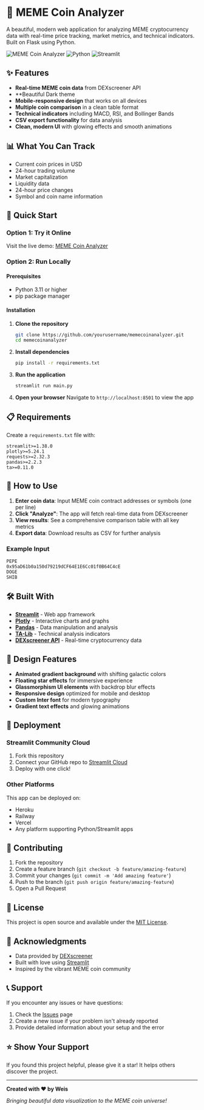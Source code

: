 # 🚀 MEME Coin Analyzer

A beautiful, modern web application for analyzing MEME cryptocurrency data with real-time price tracking, market metrics, and technical indicators. Built on Flask using Python.

![MEME Coin Analyzer](https://img.shields.io/badge/Status-Live-brightgreen) ![Python](https://img.shields.io/badge/Python-3.11+-blue) ![Streamlit](https://img.shields.io/badge/Streamlit-1.38+-red)

## ✨ Features

- **Real-time MEME coin data** from DEXscreener API
- **Beautiful Dark theme
- **Mobile-responsive design** that works on all devices
- **Multiple coin comparison** in a clean table format
- **Technical indicators** including MACD, RSI, and Bollinger Bands
- **CSV export functionality** for data analysis
- **Clean, modern UI** with glowing effects and smooth animations

## 📊 What You Can Track

- Current coin prices in USD
- 24-hour trading volume
- Market capitalization
- Liquidity data
- 24-hour price changes
- Symbol and coin name information

## 🚀 Quick Start

### Option 1: Try it Online
Visit the live demo: [MEME Coin Analyzer](https://your-streamlit-app-url.streamlit.app)

### Option 2: Run Locally

#### Prerequisites
- Python 3.11 or higher
- pip package manager

#### Installation

1. **Clone the repository**
   ```bash
   git clone https://github.com/yourusername/memecoinanalyzer.git
   cd memecoinanalyzer
   ```

2. **Install dependencies**
   ```bash
   pip install -r requirements.txt
   ```

3. **Run the application**
   ```bash
   streamlit run main.py
   ```

4. **Open your browser**
   Navigate to `http://localhost:8501` to view the app

## 📋 Requirements

Create a `requirements.txt` file with:
```
streamlit>=1.38.0
plotly>=5.24.1
requests>=2.32.3
pandas>=2.2.3
ta>=0.11.0
```

## 🎯 How to Use

1. **Enter coin data**: Input MEME coin contract addresses or symbols (one per line)
2. **Click "Analyze"**: The app will fetch real-time data from DEXscreener
3. **View results**: See a comprehensive comparison table with all key metrics
4. **Export data**: Download results as CSV for further analysis

### Example Input
```
PEPE
0x95aD61b0a150d79219dCF64E1E6Cc01f0B64C4cE
DOGE
SHIB
```

## 🛠️ Built With

- **[Streamlit](https://streamlit.io/)** - Web app framework
- **[Plotly](https://plotly.com/)** - Interactive charts and graphs
- **[Pandas](https://pandas.pydata.org/)** - Data manipulation and analysis
- **[TA-Lib](https://github.com/bukosabino/ta)** - Technical analysis indicators
- **[DEXscreener API](https://docs.dexscreener.com/)** - Real-time cryptocurrency data

## 🎨 Design Features

- **Animated gradient background** with shifting galactic colors
- **Floating star effects** for immersive experience
- **Glassmorphism UI elements** with backdrop blur effects
- **Responsive design** optimized for mobile and desktop
- **Custom Inter font** for modern typography
- **Gradient text effects** and glowing animations

## 🚀 Deployment

### Streamlit Community Cloud
1. Fork this repository
2. Connect your GitHub repo to [Streamlit Cloud](https://share.streamlit.io/)
3. Deploy with one click!

### Other Platforms
This app can be deployed on:
- Heroku
- Railway
- Vercel
- Any platform supporting Python/Streamlit apps

## 🤝 Contributing

1. Fork the repository
2. Create a feature branch (`git checkout -b feature/amazing-feature`)
3. Commit your changes (`git commit -m 'Add amazing feature'`)
4. Push to the branch (`git push origin feature/amazing-feature`)
5. Open a Pull Request

## 📝 License

This project is open source and available under the [MIT License](LICENSE).

## 🙏 Acknowledgments

- Data provided by [DEXscreener](https://dexscreener.com/)
- Built with love using [Streamlit](https://streamlit.io/)
- Inspired by the vibrant MEME coin community

## 📞 Support

If you encounter any issues or have questions:

1. Check the [Issues](https://github.com/yourusername/memecoinanalyzer/issues) page
2. Create a new issue if your problem isn't already reported
3. Provide detailed information about your setup and the error

## ⭐ Show Your Support

If you found this project helpful, please give it a star! It helps others discover the project.

---

**Created with ❤️ by Weis**

*Bringing beautiful data visualization to the MEME coin universe!*
